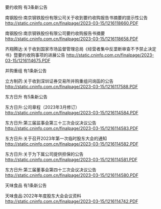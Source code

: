 要约收购 有3条新公告 

南钢股份:南京钢铁股份有限公司关于收到要约收购报告书摘要的提示性公告 http://static.cninfo.com.cn/finalpage/2023-03-15/1216118660.PDF 

南钢股份:南京钢铁股份有限公司要约收购报告书摘要 http://static.cninfo.com.cn/finalpage/2023-03-15/1216118658.PDF 

齐翔腾达:关于收到国家市场监督管理总局《经营者集中反垄断审查不予禁止决定书》暨要约收购事项的进展公告 http://static.cninfo.com.cn/finalpage/2023-03-15/1216114675.PDF 

并购重组 有1条新公告 

立方制药:关于收到深圳证券交易所并购重组问询函的公告 http://static.cninfo.com.cn/finalpage/2023-03-15/1216117588.PDF 

东方日升 有5条新公告 

东方日升:公司章程（2023年3月修订） http://static.cninfo.com.cn/finalpage/2023-03-15/1216114584.PDF 

东方日升:第三届监事会第三十三次会议决议公告 http://static.cninfo.com.cn/finalpage/2023-03-15/1216114583.PDF 

东方日升:关于召开2023年第一次临时股东大会的通知 http://static.cninfo.com.cn/finalpage/2023-03-15/1216114582.PDF 

东方日升:关于为下属公司提供担保的公告 http://static.cninfo.com.cn/finalpage/2023-03-15/1216114581.PDF 

东方日升:第三届董事会第四十三次会议决议公告 http://static.cninfo.com.cn/finalpage/2023-03-15/1216114580.PDF 

天味食品 有1条新公告 

天味食品:2022年年度股东大会会议资料 http://static.cninfo.com.cn/finalpage/2023-03-15/1216114742.PDF 

